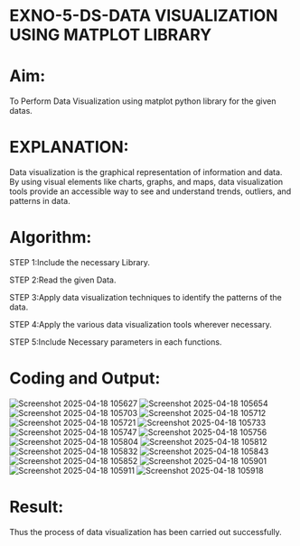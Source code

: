 # EXNO-5-DS-DATA VISUALIZATION USING MATPLOT LIBRARY

# Aim:
  To Perform Data Visualization using matplot python library for the given datas.

# EXPLANATION:
Data visualization is the graphical representation of information and data. By using visual elements like charts, graphs, and maps, data visualization tools provide an accessible way to see and understand trends, outliers, and patterns in data.

# Algorithm:
STEP 1:Include the necessary Library.

STEP 2:Read the given Data.

STEP 3:Apply data visualization techniques to identify the patterns of the data.

STEP 4:Apply the various data visualization tools wherever necessary.

STEP 5:Include Necessary parameters in each functions.

# Coding and Output:
![Screenshot 2025-04-18 105627](https://github.com/user-attachments/assets/dc23edc4-f4f6-43c1-9d36-a56a0d3acd4b)
![Screenshot 2025-04-18 105654](https://github.com/user-attachments/assets/a5b3eb7b-70ad-4c89-84e9-0bb1446bdf68)
![Screenshot 2025-04-18 105703](https://github.com/user-attachments/assets/b6ec07e3-9ba6-4156-8a8d-61e589586c1b)
![Screenshot 2025-04-18 105712](https://github.com/user-attachments/assets/3e692358-c6dc-47e6-afcb-a3bca3e3218f)
![Screenshot 2025-04-18 105721](https://github.com/user-attachments/assets/d2302a8f-de1a-4878-9d16-3f79576457d3)
![Screenshot 2025-04-18 105733](https://github.com/user-attachments/assets/faf69157-c760-491f-8464-391dc8222909)
![Screenshot 2025-04-18 105747](https://github.com/user-attachments/assets/ed3d29da-9fd4-4c51-b471-e6edaa5efac7)
![Screenshot 2025-04-18 105756](https://github.com/user-attachments/assets/1cfc5366-5ffc-452f-a2f8-15715903fd80)
![Screenshot 2025-04-18 105804](https://github.com/user-attachments/assets/efaa8297-5226-42bd-a627-ca9ea7c0bfbd)
![Screenshot 2025-04-18 105812](https://github.com/user-attachments/assets/e2fc1d7f-07f6-4645-bcbc-2a82ce4f634b)
![Screenshot 2025-04-18 105832](https://github.com/user-attachments/assets/9a9f5c31-b0d2-4e63-8fbd-05382fc47938)
![Screenshot 2025-04-18 105843](https://github.com/user-attachments/assets/5bea8779-e39c-4d4e-a915-9806a7c01de0)
![Screenshot 2025-04-18 105852](https://github.com/user-attachments/assets/905fc738-04d8-4de4-8eea-e1c2448bf1f9)
![Screenshot 2025-04-18 105901](https://github.com/user-attachments/assets/94f60d4c-f87b-4e10-8180-5bcde43ed7e0)
![Screenshot 2025-04-18 105911](https://github.com/user-attachments/assets/1cfdf648-fa45-406e-b808-6ee2ac7c9c6c)
![Screenshot 2025-04-18 105918](https://github.com/user-attachments/assets/cc463850-6070-4868-872f-58b996106a43)

 

# Result:
Thus the process of data visualization has been carried out successfully.
